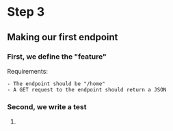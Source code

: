 # Step 3

## Making our first endpoint

### First, we define the "feature"

Requirements:

    - The endpoint should be "/home"
    - A GET request to the endpoint should return a JSON

### Second, we write a test

1. 